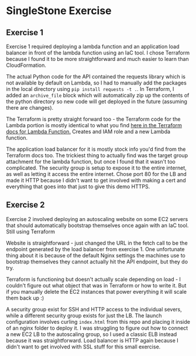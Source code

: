 # SingleStone Exercise

## Exercise 1
Exercise 1 required deploying a lambda function and an application load balancer in front of the lambda function using an IaC tool. I chose Terraform because I found it to be more straightforward and much easier to learn than CloudFormation.

The actual Python code for the API contained the requests library which is not available by default on Lambda, so I had to manually add the packages in the local directory using `pip install requests -t .`. In Terraform, I added an `archive_file` block which will automatically zip up the contents of the python directory so new code will get deployed in the future (assuming there are changes).

The Terraform is pretty straight forward too - the Terraform code for the Lambda portion is mostly identical to what you find [here in the Terraform docs for Lambda Function.](https://registry.terraform.io/providers/hashicorp/aws/latest/docs/resources/lambda_function) Creates and IAM role and a new Lambda function.

The application load balancer for it is mostly stock info you'd find from the Terraform docs too. The trickiest thing to actually find was the target group attachment for the lambda function, but once I found that it wasn't too complicated. The security group is setup to expose it to the entire internet, as well as letting it access the entire internet. Chose port 80 for the LB and made it HTTP because I didn't want to get involved with making a cert and everything that goes into that just to give this demo HTTPS.

## Exercise 2
Exercise 2 involved deploying an autoscaling website on some EC2 servers that should automatically bootstrap themselves once again with an IaC tool. Still using Terraform

Website is straightforward - just changed the URL in the fetch call to be the endpoint generated by the load balancer from exercise 1. One unfortunate thing about it is because of the default Nginx settings the machines use to bootstrap themselves they cannot actually hit the API endpoint, but they do try.

Terraform is functioning but doesn't actually scale depending on load - I couldn't figure out what object that was in Terraform or how to write it. But if you manually delete the EC2 instances that power everything it will scale them back up :)

A security group exist for SSH and HTTP access to the individual severs, while a different security group exists for just the LB. The launch configuration involves curling `index.html` from this repo and placing it inside of an nginx folder to deploy it. I was struggling to figure out how to connect a new EC2 LB to the autoscaling group, so I used a classic ELB instead because it was straightforward. Load balancer is HTTP again because I didn't want to get involved with SSL stuff for this small exercise.